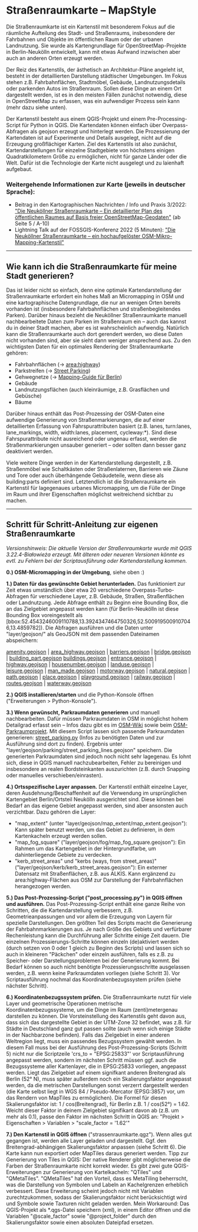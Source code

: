# Straßenraumkarte – MapStyle

Die Straßenraumkarte ist ein Kartenstil mit besonderem Fokus auf die räumliche Aufteilung des Stadt- und Straßenraums, insbesondere der Fahrbahnen und Objekte im öffentlichen Raum oder der urbanen Landnutzung. Sie wurde als Kartengrundlage für OpenStreetMap-Projekte in Berlin-Neukölln entwickelt, kann mit etwas Aufwand inzwischen aber auch an anderen Orten erzeugt werden.

Der Reiz des Kartenstils, der ästhetisch an Architektur-Pläne angeleht ist, besteht in der detaillierten Darstellung städtischer Umgebungen. Im Fokus stehen z.B. Fahrbahnflächen, Stadtmöbel, Gebäude, Landnutzungsdetails oder parkenden Autos im Straßenraum. Sollen diese Dinge an einem Ort dargestellt werden, ist es in den meisten Fällen zunächst notwendig, diese in OpenStreetMap zu erfassen, was ein aufwendiger Prozess sein kann (mehr dazu siehe unten).

Der Kartenstil besteht aus einem QGIS-Projekt und einem Pre-Processing-Script für Python in QGIS. Die Kartendaten können einfach über Overpass-Abfragen als geojson erzeugt und hinterlegt werden. Die Prozessierung der Kartendaten ist auf Experimente und Details ausgelegt, nicht auf die Erzeugung großflächiger Karten. Ziel des Kartenstils ist also zunächst, Kartendarstellungen für einzelne Stadtgebiete von höchstens einigen Quadratkilometern Größe zu ermöglichen, nicht für ganze Länder oder die Welt. Dafür ist die Technologie der Karte nicht ausgelegt und zu laienhaft aufgebaut.

### Weitergehende Informationen zur Karte (jeweils in deutscher Sprache):
* Beitrag in den Kartographischen Nachrichten / Info und Praxis 3/2022: ["Die Neuköllner Straßenraumkarte – Ein detaillierter Plan des öffentlichen Raumes auf Basis freier OpenStreetMap-Geodaten"](https://static-content.springer.com/esm/art%3A10.1007%2Fs42489-022-00119-1/MediaObjects/42489_2022_119_MOESM1_ESM.pdf) (ab Seite 5 / A-10)
* Lightning Talk auf der FOSSGIS-Konferenz 2022 (5 Minuten): ["Die Neuköllner Straßenraumkarte – ein hochaufgelöster OSM-Mikro-Mapping-Kartenstil"](https://media.ccc.de/v/fossgis2022-14180-die-neukllner-straenraumkarte-ein-hochaufgelster-osm-mikro-mapping-kartenstil
)

--------------------

## Wie kann ich die Straßenraumkarte für meine Stadt generieren?

Das ist leider nicht so einfach, denn eine optimale Kartendarstellung der Straßenraumkarte erfordert ein hohes Maß an Micromapping in OSM und eine kartographische Datengrundlage, die nur an wenigen Orten bereits vorhanden ist (insbesondere Fahrbahnflächen und straßenbegleitendes Parken). Darüber hinaus bezieht die Neuköllner Straßenraumkarte manuell nachbearbeitete Daten zum Parken im Straßenraum ein – auch das kannst du in deiner Stadt machen, aber es ist wahrscheinlich aufwendig. Natürlich kann die Straßenraumkarte auch dort gerendert werden, wo diese Daten nicht vorhanden sind, aber sie sieht dann weniger ansprechend aus. Zu den wichtigsten Daten für ein optimales Rendering der Straßenraumkarte gehören:
* Fahrbahnflächen (-> [area:highway](https://wiki.openstreetmap.org/wiki/Proposal:Area_highway/mapping_guidelines))
* Parkstreifen (-> [Street Parking](https://wiki.openstreetmap.org/wiki/Street_parking))
* Gehwegnetze (-> [Mapping-Guide für Berlin](https://wiki.openstreetmap.org/wiki/Berlin/Verkehrswende/Gehwege))
* Gebäude
* Landnutzungsflächen (auch kleinräumige, z.B. Grasflächen und Gebüsche)
* Bäume

Darüber hinaus enthält das Post-Prozessing der OSM-Daten eine aufwendige Generierung von Straßenmarkierungen, die auf einer detaillierten Erfassung von Fahrspurattributen basiert (z.B. lanes, turn:lanes, lane_markings, width, width:lanes, placement, cycleway:*). Sind diese Fahrspurattribute nicht ausreichend oder ungenau erfasst, werden die Straßenmarkierungen unsauber generiert – oder sollten dann besser ganz deaktiviert werden.

Viele weitere Dinge werden in der Kartendarstellung dargestellt, z.B. Straßenmöbel wie Schaltkästen oder Straßenlaternen, Barrieren wie Zäune und Tore oder auch überhängende Gebäudeteile, wenn diese als building:parts definiert sind. Letztendlich ist die Straßenraumkarte ein Kartenstil für lagegenaues urbanes Micromapping, um die Fülle der Dinge im Raum und ihrer Eigenschaften möglichst weitreichend sichtbar zu machen.

--------------------

## Schritt für Schritt-Anleitung zur eigenen Straßenraumkarte

_Versionshinweis: Die aktuelle Version der Straßenraumkarte wurde mit QGIS 3.22.4-Białowieża erzeugt. Mit älteren oder neueren Versionen könnte es evtl. zu Fehlern bei der Scriptausführung oder Kartendarstellung kommen._

__0.) OSM-Micromapping in der Umgebung__, siehe oben :)

__1.) Daten für das gewünschte Gebiet herunterladen.__ Das funktioniert zur Zeit etwas umständlich über etwa 20 verschiedene Overpass-Turbo-Abfragen für verschiedene Layer, z.B. Gebäude, Straßen, Straßenflächen oder Landnutzung. Jede Abfrage enthält zu Beginn eine Bounding Box, die an das Zielgebiet angepasst werden kann (für Berlin-Neukölln ist diese Bounding Box voreingestellt als [bbox:52.4543246009110788,13.3924347464750326,52.5009195009107046,13.4859782]). Die Abfragen ausführen und die Daten unter "layer/geojson/" als GeoJSON mit dem passenden Dateinamen abspeichern:

[amenity.geojson](http://overpass-turbo.eu/s/1cTK) | [area_highway.geojson](http://overpass-turbo.eu/s/1erF) | [barriers.geojson](http://overpass-turbo.eu/s/1cZw) | [bridge.geojson](http://overpass-turbo.eu/s/1cTT) | [building_part.geojson](http://overpass-turbo.eu/s/1cZv)
[buildings.geojson](http://overpass-turbo.eu/s/1cZx) | [entrance.geojson](http://overpass-turbo.eu/s/1cTV) | [highway.geojson](http://overpass-turbo.eu/s/1cLL) | [housenumber.geojson](http://overpass-turbo.eu/s/1cTN) | [landuse.geojson](http://overpass-turbo.eu/s/1cTF) | [leisure.geojson](http://overpass-turbo.eu/s/1cTL) | [man_made.geojson](https://overpass-turbo.eu/s/1qyx) | [motorway.geojson](http://overpass-turbo.eu/s/1cTO) | [natural.geojson](http://overpass-turbo.eu/s/1cTD) | [path.geojson](http://overpass-turbo.eu/s/1eG0) | [place.geojson](http://overpass-turbo.eu/s/1cTR) | [playground.geojson](https://overpass-turbo.eu/s/1iMm) | [railway.geojson](https://overpass-turbo.eu/s/1izr) | [routes.geojson](http://overpass-turbo.eu/s/1eG1) | [waterway.geojson](http://overpass-turbo.eu/s/1cTP)

__2.) QGIS installieren/starten__ und die Python-Konsole öffnen ("Erweiterungen > Python-Konsole").

__3.) Wenn gewünscht, Parkraumdaten generieren__ und manuell nachbearbeiten. Dafür müssen Parkraumdaten in OSM in möglichst hohem Detailgrad erfasst sein – Infos dazu gibt es im [OSM-Wiki](https://wiki.openstreetmap.org/wiki/DE:Street_parking) sowie beim [OSM-Parkraumprojekt](https://parkraum.osm-verkehrswende.org/participate/). Mit diesem Script lassen sich passende Parkraumdaten generieren: [street_parking.py](https://github.com/SupaplexOSM/street_parking.py) (Infos zu benötigten Daten und zur Ausführung sind dort zu finden). Ergebnis unter "layer/geojson/parking/street_parking_lines.geojson" speichern.
Die generierten Parkraumdaten sind jedoch noch nicht sehr lagegenau. Es lohnt sich, diese in QGIS manuell nachzubearbeiten, Fehler zu bereinigen und insbesondere an realen Bordsteinkanten auszurichten (z.B. durch Snapping oder manuelles verschieben/einrasten).

__4.) Ortsspezifische Layer anpassen.__ Der Kartenstil enthält einzelne Layer, deren Ausdehnung/Beschaffenheit auf die Verwendung im ursprünglichen Kartengebiet Berlin/Ortsteil Neukölln ausgerichtet sind. Diese können bei Bedarf an das eigene Gebiet angepasst werden, sind aber ansonsten auch verzichtbar. Dazu gehören die Layer:
* "map_extent" (unter "layer/geojson/map_extent/map_extent.geojson"): Kann später benutzt werden, um das Gebiet zu definieren, in dem Kartenkacheln erzeugt werden sollen.
* "map_fog_square" ("layer/geojson/fog/map_fog_square.geojson"): Ein Rahmen um das Kartengebiet in der Hintergrundfarbe, um dahinterliegende Gebiete zu verdecken.
* "kerb_street_areas" und "kerbs (ways, from street_areas)" ("layer/geojson/kerb/kerb_street_areas.geojson"): Ein externer Datensatz mit Straßenflächen, z.B. aus ALKIS. Kann ergänzend zu area:highway-Flächen aus OSM zur Darstellung der Fahrbahnflächen herangezogen werden.

__5.) Das Post-Prozessing-Script ("post_processing.py") in QGIS öffnen und ausführen.__ Das Post-Prozessing-Script enthält eine ganze Reihe von Schritten, die die Kartendarstellung verbessern, z.B. Geometrieanpassungen und vor allem die Erzeugung von Layern für spezielle Darstellungen. Den größten Teil des Scripts macht die Generierung der Fahrbahnmarkierungen aus. Je nach Größe des Gebiets und verfürbarer Rechenleistung kann die Durchführung aller Schritte einige Zeit dauern. Die einzelnen Prozessierungs-Schritte können einzeln (de)aktiviert werden (durch setzen von 0 oder 1 gleich zu Beginn des Scripts) und lassen sich so auch in kleineren "Päckchen" oder einzeln ausführen, falls es z.B. zu Speicher- oder Darstellungsproblemen bei der Generierung kommt. Bei Bedarf können so auch nicht benötigte Prozessierungsschritte ausgelassen werden, z.B. wenn keine Parkraumdaten vorliegen (siehe Schritt 3). Vor Scriptausführung nochmal das Koordinatenbezugssystem prüfen (siehe nächster Schritt).

__6.) Koordinatenbezugssystem prüfen.__ Die Straßenraumkarte nutzt für viele Layer und geometrische Operationen metrische Koordinatenbezugssysteme, um die Dinge im Raum (zenti)metergenau darstellen zu können. Die Vorsteinstellung des Kartenstils geht davon aus, dass sich das dargestellte Gebiet in der UTM-Zone 32 befindet, was z.B. für Städte in Deutschland ganz gut passen sollte (auch wenn sich einige Städte in der Nachbarzone befinden).
Falls das Zielgebiet in einer anderen Weltregion liegt, muss ein passendes Bezugssystem gewählt werden. In diesem Fall muss bei der Ausführung des Post-Prozessing-Scripts (Schritt 5) nicht nur die Scriptzeile 'crs_to = "EPSG:25833"' vor Scriptausführung angepasst werden, sondern im nächsten Schritt müssen ggf. auch die Bezugssysteme aller Kartenlayer, die in EPSG:25833 vorliegen, angepasst werden.
Liegt das Zielgebiet auf einem signifkant anderen Breitengrad als Berlin (52° N), muss später außerdem noch ein Skalierungsfaktor angepasst werden, da die metrischen Darstellungen sonst verzerrt dargestellt werden (die Karte selbst liegt in WGS 84 / Pseudo-Mercator (EPSG:3857) vor, um das Rendern von MapTiles zu ermöglichen). Die Formel für diesen Skalierungsfaktor ist: 1 / cos(Breitengrad), für Berlin z.B. 1 / cos(52°) = 1.62. Weicht dieser Faktor in deinem Zielgebiet signifikant davon ab (z.B. um mehr als 0.1), passe den Faktor im nächsten Schritt in QGIS an: "Projekt > Eigenschaften > Variablen > "scale_factor = '1.62'"

__7.) Den Kartenstil in QGIS öffnen__ ("strassenraumkarte.qgz"). Wenn alles gut gegangen ist, werden alle Layer geladen und dargestellt. Ggf. den Breitengrad-abhängigen Skalierungsfaktor anpassen (siehe Schritt 6). Die Karte kann nun exportiert oder MapTiles daraus generiert werden. Tipp zur Generierung von Tiles in QGIS: Der native Renderer gibt möglicherweise die Farben der Straßenraumkarte nicht korrekt wieder. Es gibt zwei gute QGIS-Erweiterungen zur Generierung von Kartelkacheln: "QTiles" und "QMetaTiles". "QMetaTiles" hat den Vorteil, dass es MetaTiling beherrscht, was die Darstellung von Symbolen und Labeln an Kachelgrenzen erheblich verbessert. Diese Erweiterung scheint jedoch nicht mit Variablen zurechtzukommen, sodass der Skalierungsfaktor nicht berücksichtigt wird und Symbole sowie Taxturen nicht geladen werden. Mein Workaround: Das QGIS-Projekt als *.qgs-Datei speichern (xml), in einem Editor öffnen und die Variablen "@scale_factor" sowie "@project_folder" durch den Skalierungsfaktor sowie einen absoluten Dateipfad ersetzen.
